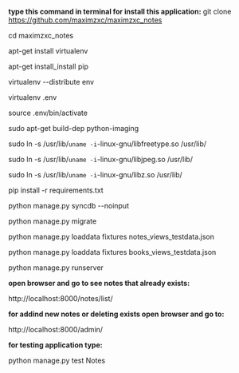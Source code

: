 <b>type this command in terminal for install this application:</b>
git clone https://github.com/maximzxc/maximzxc_notes

cd maximzxc_notes

apt-get install virtualenv

apt-get install_install pip

virtualenv --distribute env

virtualenv .env

source .env/bin/activate

sudo apt-get build-dep python-imaging

sudo ln -s /usr/lib/`uname -i`-linux-gnu/libfreetype.so /usr/lib/

sudo ln -s /usr/lib/`uname -i`-linux-gnu/libjpeg.so /usr/lib/

sudo ln -s /usr/lib/`uname -i`-linux-gnu/libz.so /usr/lib/

pip install -r requirements.txt

python manage.py syncdb --noinput

python manage.py migrate

python manage.py loaddata fixtures notes_views_testdata.json

python manage.py loaddata fixtures books_views_testdata.json

python manage.py runserver

<b>open browser and go to see notes that already exists:</b>

http://localhost:8000/notes/list/

<b>for addind new notes or deleting exists open browser and go to:</b>

http://localhost:8000/admin/

<b>for testing application type:</b>

python manage.py test Notes
